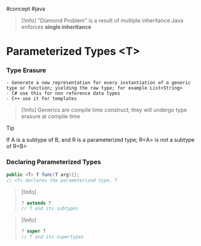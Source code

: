 #concept #java 

>[!info] 
>"Diamond Problem" is a result of multiple inheritance
>Java enforces **single inheritance**

# Parameterized Types \<T\>

### Type Erasure
	- Generate a new representation for every instantiation of a generic type or function; yielding the raw type; for example List<String>
	- C# use this for non reference data types
	- C++ use it for templates

>[!info]
>Generics are compile time construct; they will undergo type erasure at compile time

>[!tip]
>If A is a subtype of B, and R is a parameterized type;
>R\<A\> is not a subtype of R\<B\>

### Declaring Parameterized Types
```java
public <T> T func(T arg){};
// <T> declares the parameterized type, T
```

>[!info]
>```java
>? extends T
>// T and its subtypes

>[!info]
>```java
>? super T
>// T and its supertypes